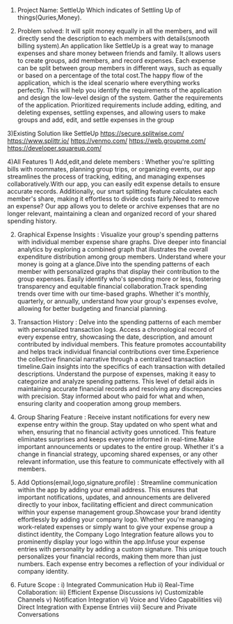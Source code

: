  1) Project Name: SettleUp 
    Which indicates of Settling Up of things(Quries,Money).

2) Problem solved: 
   It will split money equally in all the members, and will directly send the description to each members with details(smooth billing system).An application like SettleUp is a great way to manage expenses and share money between friends and family. It allows users to create groups, add members, and record expenses. Each expense can be split between group members in different ways, such as equally or based on a percentage of the total cost.The happy flow of the application, which is the ideal scenario where everything works perfectly. This will help you identify the requirements of the application and design the low-level design of the system. Gather the requirements of the application. Prioritized requirements include adding, editing, and deleting expenses, settling expenses, and allowing users to make groups and add, edit, and settle expenses in the group

3)Existing Solution like SettleUp
  https://secure.splitwise.com/
  https://www.splittr.io/
  https://venmo.com/
  https://web.groupme.com/
  https://developer.squareup.com/

4)All Features
    1) Add,edit,and delete members : Whether you're splitting bills with roommates, planning group trips, or organizing events, our app streamlines the process of tracking, editing, and managing expenses collaboratively.With our app, you can easily edit expense details to ensure accurate records. Additionally, our smart splitting feature calculates each member's share, making it effortless to divide costs fairly.Need to remove an expense? Our app allows you to delete or archive expenses that are no longer relevant, maintaining a clean and organized record of your shared spending history.
    
   2) Graphical Expense Insights : Visualize your group's spending patterns with individual member expense share graphs. Dive deeper into financial analytics by exploring a combined graph that illustrates the overall expenditure distribution among group members. Understand where your money is going at a glance.Dive into the spending patterns of each member with personalized graphs that display their contribution to the group expenses. Easily identify who's spending more or less, fostering transparency and equitable financial collaboration.Track spending trends over time with our time-based graphs. Whether it's monthly, quarterly, or annually, understand how your group's expenses evolve, allowing for better budgeting and financial planning.
   
   3) Transaction History : Delve into the spending patterns of each member with personalized transaction logs. Access a chronological record of every expense entry, showcasing the date, description, and amount contributed by individual members. This feature promotes accountability and helps track individual financial contributions over time.Experience the collective financial narrative through a centralized transaction timeline.Gain insights into the specifics of each transaction with detailed descriptions. Understand the purpose of expenses, making it easy to categorize and analyze spending patterns. This level of detail aids in maintaining accurate financial records and resolving any discrepancies with precision. Stay informed about who paid for what and when, ensuring clarity and cooperation among group members.
   
   4) Group Sharing Feature : Receive instant notifications for every new expense entry within the group. Stay updated on who spent what and when, ensuring that no financial activity goes unnoticed. This feature eliminates surprises and keeps everyone informed in real-time.Make important announcements or updates to the entire group. Whether it's a change in financial strategy, upcoming shared expenses, or any other relevant information, use this feature to communicate effectively with all members.
   
   5) Add Options(email,logo,signature,profile) : Streamline communication within the app by adding your email address. This ensures that important notifications, updates, and announcements are delivered directly to your inbox, facilitating efficient and direct communication within your expense management group.Showcase your brand identity effortlessly by adding your company logo. Whether you're managing work-related expenses or simply want to give your expense group a distinct identity, the Company Logo Integration feature allows you to prominently display your logo within the app.Infuse your expense entries with personality by adding a custom signature. This unique touch personalizes your financial records, making them more than just numbers. Each expense entry becomes a reflection of your individual or company identity.
   
   6) Future Scope : 
      i) Integrated Communication Hub
      ii) Real-Time Collaboration:
      iii) Efficient Expense Discussions
      iv) Customizable Channels
      v) Notification Integration
      vi) Voice and Video Capabilities
      vii) Direct Integration with Expense Entries
      viii) Secure and Private Conversations

    
